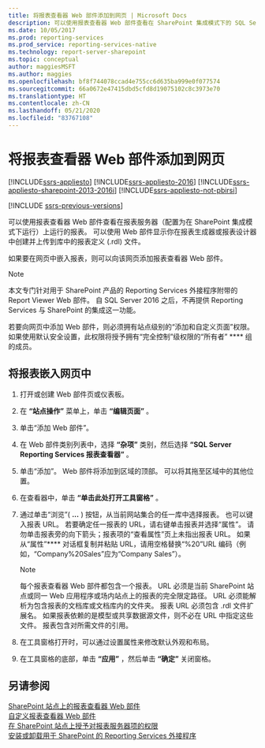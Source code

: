 ```yaml
---
title: 将报表查看器 Web 部件添加到网页 | Microsoft Docs
description: 可以使用报表查看器 Web 部件查看在 SharePoint 集成模式下的 SQL Server Reporting Services 上运行的报表。
ms.date: 10/05/2017
ms.prod: reporting-services
ms.prod_service: reporting-services-native
ms.technology: report-server-sharepoint
ms.topic: conceptual
author: maggiesMSFT
ms.author: maggies
ms.openlocfilehash: bf8f744078ccad4e755cc6d635ba999e0f077574
ms.sourcegitcommit: 66a0672e47415dbd5cfd8d19075102c8c3973e70
ms.translationtype: HT
ms.contentlocale: zh-CN
ms.lasthandoff: 05/21/2020
ms.locfileid: "83767108"
---
```

# <a name="add-the-report-viewer-web-part-to-a-web-page"></a>将报表查看器 Web 部件添加到网页

[!INCLUDE[ssrs-appliesto](../../includes/ssrs-appliesto.md)] [!INCLUDE[ssrs-appliesto-2016](../../includes/ssrs-appliesto-2016.md)] [!INCLUDE[ssrs-appliesto-sharepoint-2013-2016i](../../includes/ssrs-appliesto-sharepoint-2013-2016.md)] [!INCLUDE[ssrs-appliesto-not-pbirsi](../../includes/ssrs-appliesto-not-pbirs.md)]

[!INCLUDE [ssrs-previous-versions](../../includes/ssrs-previous-versions.md)]

可以使用报表查看器 Web 部件查看在报表服务器（配置为在 SharePoint 集成模式下运行）上运行的报表。 可以使用 Web 部件显示你在报表生成器或报表设计器中创建并上传到库中的报表定义 (.rdl) 文件。

如果要在网页中嵌入报表，则可以向该网页添加报表查看器 Web 部件。

> [!NOTE]
> 本文专门针对用于 SharePoint 产品的 Reporting Services 外接程序附带的 Report Viewer Web 部件。 自 SQL Server 2016 之后，不再提供 Reporting Services 与 SharePoint 的集成这一功能。

若要向网页中添加 Web 部件，则必须拥有站点级别的“添加和自定义页面”权限。 如果使用默认安全设置，此权限将授予拥有“完全控制”级权限的“所有者” **** 组的成员。

## <a name="to-embed-a-report-in-a-web-page"></a>将报表嵌入网页中

1.  打开或创建 Web 部件页或仪表板。  
  
2.  在 **“站点操作”** 菜单上，单击 **“编辑页面”** 。  
  
3.  单击“添加 Web 部件”。  
  
4.  在 Web 部件类别列表中，选择 **“杂项”** 类别，然后选择 **“SQL Server Reporting Services 报表查看器”** 。  
  
5.  单击“添加”。 Web 部件将添加到区域的顶部。 可以将其拖至区域中的其他位置。  
  
6.  在查看器中，单击 **“单击此处打开工具窗格”** 。  
  
7.  通过单击“浏览”( **...** ) 按钮，从当前网站集合的任一库中选择报表。 也可以键入报表 URL。 若要确定任一报表的 URL，请右键单击报表并选择“属性”。 请勿单击报表旁的向下箭头；报表项的“查看属性”页上未指出报表 URL。 如果从“属性”**** 对话框复制并粘贴 URL，请用空格替换“%20”URL 编码（例如，“Company%20Sales”应为“Company Sales”）。  
  
    > [!NOTE]  
    >  每个报表查看器 Web 部件都包含一个报表。 URL 必须是当前 SharePoint 站点或同一 Web 应用程序或场内站点上的报表的完全限定路径。 URL 必须能解析为包含报表的文档库或文档库内的文件夹。 报表 URL 必须包含 .rdl 文件扩展名。 如果报表依赖的是模型或共享数据源文件，则不必在 URL 中指定这些文件。 报表包含对所需文件的引用。  
  
8.  在工具窗格打开时，可以通过设置属性来修改默认外观和布局。  
  
9. 在工具窗格的底部，单击 **“应用”** ，然后单击 **“确定”** 关闭窗格。  
  
## <a name="see-also"></a>另请参阅

 [SharePoint 站点上的报表查看器 Web 部件](../../reporting-services/report-server-sharepoint/report-viewer-web-part-on-a-sharepoint-site.md)   
 [自定义报表查看器 Web 部件](../../reporting-services/report-server-sharepoint/customize-the-report-viewer-web-part.md)   
 [在 SharePoint 站点上授予对报表服务器项的权限](../../reporting-services/security/granting-permissions-on-report-server-items-on-a-sharepoint-site.md)   
 [安装或卸载用于 SharePoint 的 Reporting Services 外接程序](../../reporting-services/install-windows/install-or-uninstall-the-reporting-services-add-in-for-sharepoint.md)  
